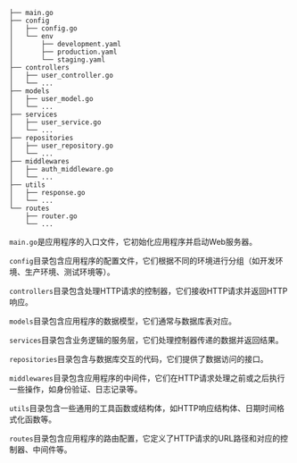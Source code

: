 ```
├── main.go
├── config
│   ├── config.go
│   └── env
│       ├── development.yaml
│       ├── production.yaml
│       └── staging.yaml
├── controllers
│   ├── user_controller.go
│   └── ...
├── models
│   ├── user_model.go
│   └── ...
├── services
│   ├── user_service.go
│   └── ...
├── repositories
│   ├── user_repository.go
│   └── ...
├── middlewares
│   ├── auth_middleware.go
│   └── ...
├── utils
│   ├── response.go
│   └── ...
└── routes
    ├── router.go
    └── ...
```

`main.go`是应用程序的入口文件，它初始化应用程序并启动Web服务器。

`config`目录包含应用程序的配置文件，它们根据不同的环境进行分组（如开发环境、生产环境、测试环境等）。

`controllers`目录包含处理HTTP请求的控制器，它们接收HTTP请求并返回HTTP响应。

`models`目录包含应用程序的数据模型，它们通常与数据库表对应。

`services`目录包含业务逻辑的服务层，它们处理控制器传递的数据并返回结果。

`repositories`目录包含与数据库交互的代码，它们提供了数据访问的接口。

`middlewares`目录包含应用程序的中间件，它们在HTTP请求处理之前或之后执行一些操作，如身份验证、日志记录等。

`utils`目录包含一些通用的工具函数或结构体，如HTTP响应结构体、日期时间格式化函数等。

`routes`目录包含应用程序的路由配置，它定义了HTTP请求的URL路径和对应的控制器、中间件等。
